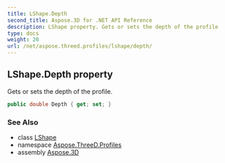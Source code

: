 ```yaml
---
title: LShape.Depth
second_title: Aspose.3D for .NET API Reference
description: LShape property. Gets or sets the depth of the profile
type: docs
weight: 20
url: /net/aspose.threed.profiles/lshape/depth/
---
```

## LShape.Depth property

Gets or sets the depth of the profile.

```csharp
public double Depth { get; set; }
```

### See Also

* class [LShape](../)
* namespace [Aspose.ThreeD.Profiles](../../lshape/)
* assembly [Aspose.3D](../../../)


